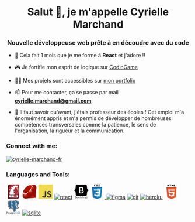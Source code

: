 <h1 align="center">Salut 👋, je m'appelle Cyrielle Marchand</h1>
<h3 align="center">Nouvelle développeuse web prête à en découdre avec du code</h3>

- 🌱 Cela fait 1 mois que je me forme à **React** et j'adore !!

- :video_game: Je fortifie mon esprit de logique sur [CodinGame](https://www.codingame.com/profile/80b669ca65b655210c5912b1ede804b28855065)

- 👨‍💻 Mes projets sont accessibles sur [mon portfolio](https://troopl.com/cyriellemarchand) 

- 📫 Pour me contacter, ça se passe par mail **cyrielle.marchand@gmail.com**

- 📄 Il faut savoir qu'avant, j'étais professeur des écoles ! Cet emploi m'a énormément appris et m'a permis de développer de nombreuses compétences transversales comme la patience, le sens de l'organisation, la rigueur et la communication. 

<h3 align="left">Connect with me:</h3>
<p align="left">
<a href="https://linkedin.com/in/cyrielle-marchand-fr" target="blank"><img align="center" src="https://raw.githubusercontent.com/rahuldkjain/github-profile-readme-generator/master/src/images/icons/Social/linked-in-alt.svg" alt="cyrielle-marchand-fr" height="30" width="40" /></a>
</p>

<h3 align="left">Languages and Tools:</h3>
<p align="left"><a href="https://rubyonrails.org" target="_blank" rel="noreferrer"><img src="https://raw.githubusercontent.com/devicons/devicon/master/icons/rails/rails-original-wordmark.svg" alt="rails" width="40" height="40"/></a> <a href="https://www.ruby-lang.org/en/" target="_blank" rel="noreferrer"> <img src="https://raw.githubusercontent.com/devicons/devicon/master/icons/ruby/ruby-original.svg" alt="ruby" width="40" height="40"/></a> <a href="https://developer.mozilla.org/en-US/docs/Web/JavaScript" target="_blank" rel="noreferrer"> <img src="https://raw.githubusercontent.com/devicons/devicon/master/icons/javascript/javascript-original.svg" alt="javascript" width="40" height="40"/></a> <a href="https://react.dev/" target="_blank" rel="noreferrer"> <img src="https://upload.wikimedia.org/wikipedia/commons/a/a7/React-icon.svg" alt="react" width="40" height="40"/></a> <a href="https://getbootstrap.com" target="_blank" rel="noreferrer"> <img src="https://raw.githubusercontent.com/devicons/devicon/master/icons/bootstrap/bootstrap-plain-wordmark.svg" alt="bootstrap" width="40" height="40"/></a> <a href="https://www.w3schools.com/css/" target="_blank" rel="noreferrer"> <img src="https://raw.githubusercontent.com/devicons/devicon/master/icons/css3/css3-original-wordmark.svg" alt="css3" width="40" height="40"/> </a> <a href="https://www.figma.com/" target="_blank" rel="noreferrer"> <img src="https://www.vectorlogo.zone/logos/figma/figma-icon.svg" alt="figma" width="40" height="40"/></a> <a href="https://git-scm.com/" target="_blank" rel="noreferrer"> <img src="https://www.vectorlogo.zone/logos/git-scm/git-scm-icon.svg" alt="git" width="40" height="40"/></a> <a href="https://heroku.com" target="_blank" rel="noreferrer"> <img src="https://www.vectorlogo.zone/logos/heroku/heroku-icon.svg" alt="heroku" width="40" height="40"/></a> <a href="https://www.w3.org/html/" target="_blank" rel="noreferrer"> <img src="https://raw.githubusercontent.com/devicons/devicon/master/icons/html5/html5-original-wordmark.svg" alt="html5" width="40" height="40"/></a>  <a href="https://www.postgresql.org" target="_blank" rel="noreferrer"> <img src="https://raw.githubusercontent.com/devicons/devicon/master/icons/postgresql/postgresql-original-wordmark.svg" alt="postgresql" width="40" height="40"/></a>  <a href="https://www.sqlite.org/" target="_blank" rel="noreferrer"> <img src="https://www.vectorlogo.zone/logos/sqlite/sqlite-icon.svg" alt="sqlite" width="40" height="40"/></a>  </p>
